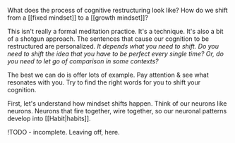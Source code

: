 What does the process of cognitive restructuring look like? How do we shift from a [[fixed mindset]] to a [[growth mindset]]?

This isn't really a formal meditation practice. It's a technique. It's also a bit of a shotgun approach. The sentences that cause our cognition to be restructured are personalized.
	*It depends what you need to shift. Do you need to shift the idea that you have to be perfect every single time? Or, do you need to let go of comparison in some contexts?*

The best we can do is offer lots of example. Pay attention & see what resonates with you. Try to find the right words for you to shift your cognition.

First, let's understand how mindset shifts happen. Think of our neurons like neurons. Neurons that fire together, wire together, so our neuronal patterns develop into [[Habit|habits]].

!TODO - incomplete. Leaving off, here.